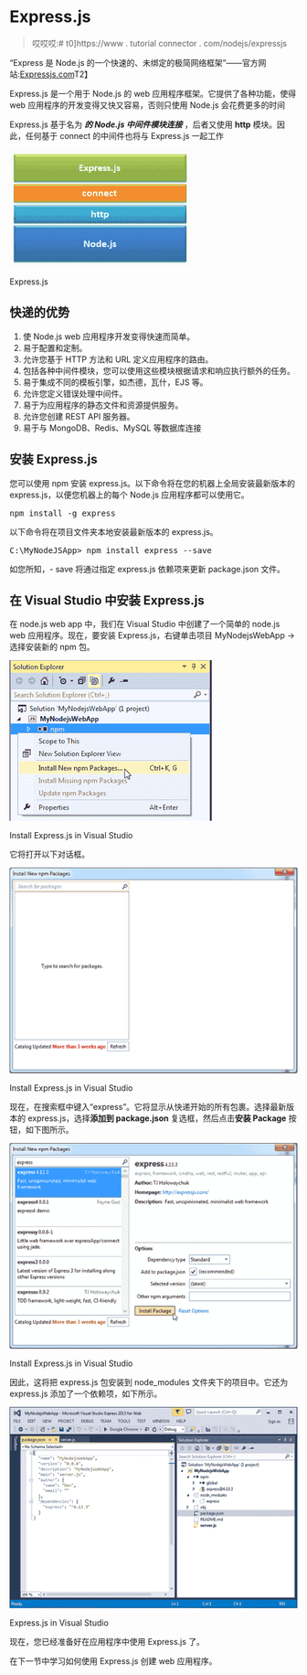 # Express.js

> 哎哎哎:# t0]https://www . tutorial connector . com/nodejs/expressjs

“Express 是 Node.js 的一个快速的、未绑定的极简网络框架”——官方网站:[Expressjs.com](https://expressjs.com/)T2】

Express.js 是一个用于 Node.js 的 web 应用程序框架。它提供了各种功能，使得 web 应用程序的开发变得又快又容易，否则只使用 Node.js 会花费更多的时间

Express.js 基于名为 ***的 Node.js 中间件模块连接*** ，后者又使用 **http** 模块。因此，任何基于 connect 的中间件也将与 Express.js 一起工作

[![](img/268041d51205d51d7004ca5b9843dc8f.png)](../../Content/images/nodejs/expressjs.png)

Express.js



## 快递的优势

1.  使 Node.js web 应用程序开发变得快速而简单。
2.  易于配置和定制。
3.  允许您基于 HTTP 方法和 URL 定义应用程序的路由。
4.  包括各种中间件模块，您可以使用这些模块根据请求和响应执行额外的任务。
5.  易于集成不同的模板引擎，如杰德，瓦什，EJS 等。
6.  允许您定义错误处理中间件。
7.  易于为应用程序的静态文件和资源提供服务。
8.  允许您创建 REST API 服务器。
9.  易于与 MongoDB、Redis、MySQL 等数据库连接

## 安装 Express.js

您可以使用 npm 安装 express.js。以下命令将在您的机器上全局安装最新版本的 express.js，以便您机器上的每个 Node.js 应用程序都可以使用它。

<samp>npm install -g express</samp>

以下命令将在项目文件夹本地安装最新版本的 express.js。

<samp>C:\MyNodeJSApp> npm install express --save</samp>

如您所知，- save 将通过指定 express.js 依赖项来更新 package.json 文件。

## 在 Visual Studio 中安装 Express.js

在 node.js web app 中，我们在 Visual Studio 中创建了一个简单的 node.js web 应用程序。现在，要安装 Express.js，右键单击项目 MyNodejsWebApp ->选择安装新的 npm 包。

[![Install Express.js in Visual Studio](img/f998600c7ca12f9879fe005527076c75.png)](../../Content/images/nodejs/expressjs-in-visualstudio.png)

Install Express.js in Visual Studio



它将打开以下对话框。

[![Install Express.js in Visual Studio](img/43a89d5d4aa121a088c15ca50de85d47.png)](../../Content/images/nodejs/expressjs-in-visualstudio2.png)

Install Express.js in Visual Studio



现在，在搜索框中键入“express”。它将显示从快递开始的所有包裹。选择最新版本的 express.js，选择**添加到 package.json** 复选框，然后点击**安装 Package** 按钮，如下图所示。

[![Install Express.js in Visual Studio](img/70a1522e4909552619731b3a8669e1d9.png)](../../Content/images/nodejs/expressjs-in-visualstudio3.png)

Install Express.js in Visual Studio



因此，这将把 express.js 包安装到 node_modules 文件夹下的项目中。它还为 express.js 添加了一个依赖项，如下所示。

[![Install Express.js in Visual Studio](img/8d4c2b250d65203a48cd40293c9aa446.png)](../../Content/images/nodejs/expressjs-in-visualstudio4.png)

Express.js in Visual Studio



现在，您已经准备好在应用程序中使用 Express.js 了。

在下一节中学习如何使用 Express.js 创建 web 应用程序。